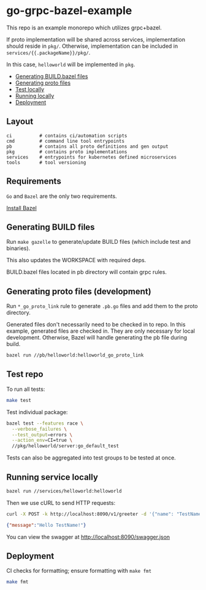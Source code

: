 # go-grpc-bazel-example

This repo is an example monorepo which utilizes grpc+bazel.

If proto implementation will be shared across services, implementation should reside in `pkg/`. Otherwise,
implementation can be included in `services/{{.packageName}}/pkg/`.

In this case, `helloworld` will be implemented in `pkg`.

- [Generating BUILD.bazel files](#generating-build-files)
- [Generating proto files](#generating-proto-files-(development))
- [Test locally](#test-repo)
- [Running locally](#running-service-locally)
- [Deployment](#deployment)

## Layout

```
ci          # contains ci/automation scripts
cmd         # command line tool entrypoints
pb          # contains all proto definitions and gen output
pkg         # contains proto implementations
services    # entrypoints for kubernetes defined microservices
tools       # tool versioning
```

## Requirements

`Go` and `Bazel` are the only two requirements.

[Install Bazel](https://docs.bazel.build/versions/master/install.html)

## Generating BUILD files

Run `make gazelle` to generate/update BUILD files (which include test and binaries).

This also updates the WORKSPACE with required deps.

BUILD.bazel files located in pb directory will contain grpc rules.

## Generating proto files (development)

Run `*_go_proto_link` rule to generate `.pb.go` files and add them to the proto directory.

Generated files don't necessarily need to be checked in to repo.
In this example, generated files are checked in. They are only necessary for local development.
Otherwise, Bazel will handle generating the pb file during build.

```bash
bazel run //pb/helloworld:helloworld_go_proto_link
```

## Test repo

To run all tests:
```bash
make test
```

Test individual package:
```bash
bazel test --features race \
  --verbose_failures \
  --test_output=errors \
  --action_env=CI=true \
  //pkg/helloworld/server:go_default_test
```

Tests can also be aggregated into test groups to be tested at once.

## Running service locally

```bash
bazel run //services/helloworld:helloworld
```

Then we use cURL to send HTTP requests:

```bash
curl -X POST -k http://localhost:8090/v1/greeter -d '{"name": "TestName"}'
```
```json
{"message":"Hello TestName!"}
```

You can view the swagger at [http://localhost:8090/swagger.json](http://localhost:8090/swagger.json)

## Deployment

CI checks for formatting; ensure formatting with `make fmt`

```bash
make fmt
```